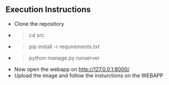 ## Execution Instructions
* Clone the repository
* > cd src
* > pip install -r requirements.txt
* > python manage.py runserver
* Now open the webapp on http://127.0.0.1:8000/ 
* Upload the image and follow the insturctions on the WEBAPP
